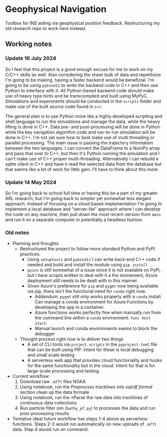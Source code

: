 # Geophysical Navigation

Toolbox for INS aiding via geophysical position feedback. Restructuring my old research repo to work here instead.

## Working notes

### Update 16 July 2024

So I feel that this project is a good enough excuse for me to work on my C/C++ skills as well. Also considering the sheer bulk of data and repetitions I'm going to be making, having a faster backend would be beneficial. I'm going to be using `pybind11` to write the backend code in C++ and then use Python to interface with it. All Python-based backend code should make use of heavy type hints and be transcompiled and built using MyPyC. Simulations and experiments should be conducted in the `scripts` folder and make use of the built source code found in `src`.

The general plan is to use Python more like a highly developed scripting and shell language to run the simulations and manage the data, while the heavy lifting is done in C++. Data pre- and post-processing will be done in Python while the key navigation algorithm code and run-to-run simulation will be done in C++. I'm not yet sure how to best make use of multi threading or parallel processing. The main issue is passing the trajectory information between the two languages. I can convert the DataFrame to a NumPy array and pass that over to C++, but then it's Python running the simulation and I can't make use of C++ proper multi-threading. Alternatively I can rebuild a sqlite client in C++ and have it read the selected data from the database but that seems like a lot of work for little gain. I'll have to think about this more.



### Update 14 May 2024

So I'm going back to school full time or having this be a part of my greater ARL research, but I'm going back to simpler yet somewhat less elegant approach. Instead of focusing on a cloud based implementation I'm going to implement a local database and "server-lite" approach where I can develop the code on any machine, then pull down the most recent version from `main` and run it on a separate computer in potentially a headless fashion.

### Old notes

* Planning and thoughts
  * Restructured the project to follow more standard Python and PyPI practices.
    * Using `setuptools` and `pybind11` I can write back-end C++ code if needed and build and install the module using `pip install .`.
    * `pyins` is still somewhat of a issue since it is not available on PyPI, but I have scripts written to deal with it a the momement, Azure deployment still needs to be dealt with in this manner.
    * Given Azure's preference for `pip` and `pygmt` now being available via pip, there isn't the functional need for `conda` right now.
      * Addendum: `pygmt` still only works properly with a `conda` install. Can manage a conda environment for Azure Functions by developing the app in a container.
      * Azure functions works perfectly fine when manually run from the command line within a `conda` environment: `func host start`.
      * Manual launch and conda environments seems to block the debugger
  * Thought process right now is to deliver two things
    * A set of CLI tools via `project.scripts` in the `pyproject.toml` file that can be built using PIP. Intent for these is local debugging and small scale testing
    * A serverless web app that provides cloud functionality and hooks for the same functionality but in the cloud. Intent for that is for large-scale processing and testing
* Current workflow:
  1. Download raw `.m77t` files NOAA
  2. Using notebook, run the *Preprocess tracklines into sql/df format* section clean up the data formate
  3. Using notebook, run the *Parse the raw data into tracklines of continuous data collections
  4. Run particle filter sim (`bathy_pf.py`) to processes the data and run post-processing results
* Tentative ideal future workflow has steps 1-4 above as serverless functions. Steps 2-3 would run automatically on new uploads of `.m77t` data. Step 4 would run on command.
  